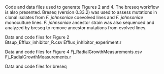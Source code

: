 Code and data files used to generate Figures 2  and 4. The breseq workflow is also presented. Breseq (version 0.33.2) was used to assess mutations in clonal isolates from *F. johnsoniae* coevolved lines and *F. johnsoniae* monoculture lines. *F. johnsoniae* ancestor strain was also sequenced and analyzed by breseq to remove ancestor mutations from evolved lines. 

Data and code files for Figure 2 <br>
Btsup_Efflux_inhibitor_R.csv
Efflux_inhibitor_experiment.r

Data and code files for Figure 4
Fj_RadialGrowthMeasurements.csv
Fj_RadialGrowthMeasurements.r

Data and code files for breseq

